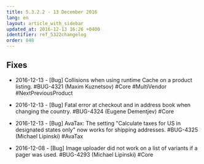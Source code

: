 ```yaml
---
title: 5.3.2.2 - 13 December 2016
lang: en
layout: article_with_sidebar
updated_at: 2016-12-13 16:26 +0400
identifier: ref_5322changelog
order: 848
---
```


## Fixes

* 2016-12-13 - [Bug] Collisions when using runtime Cache on a product listing. #BUG-4321 (Maxim Kuznetsov) #Core #MultiVendor #NextPreviousProduct

* 2016-12-13 - [Bug] Fatal error at checkout and in address book when changing the country. #BUG-4324 (Eugene Dementjev) #Core

* 2016-12-13 - [Bug] AvaTax: The setting "Calculate taxes for US in designated states only" now works for shipping addresses. #BUG-4325 (Michael Lipinski) #AvaTax

* 2016-12-08 - [Bug] Image uploader did not work on a list of variants if a pager was used. #BUG-4293 (Michael Lipinski) #Core
